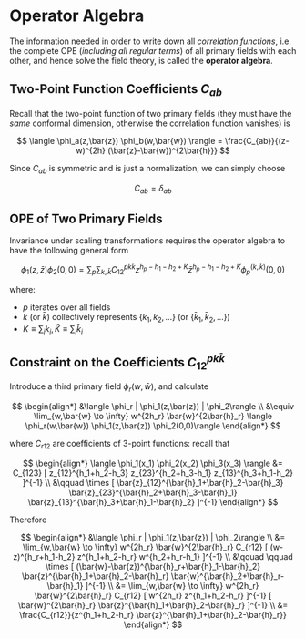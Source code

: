 # Operator Algebra

The information needed in order to write down all *correlation functions*, i.e. the complete OPE (*including all regular terms*) of all primary fields with each other, and hence solve the field theory, is called the **operator algebra**.

## Two-Point Function Coefficients $C_{a b}$

Recall that the two-point function of two primary fields (they must have the *same* conformal dimension, otherwise the correlation function vanishes) is

$$
\langle \phi_a(z,\bar{z}) \phi_b(w,\bar{w}) \rangle
= \frac{C_{ab}}{(z-w)^{2h} (\bar{z}-\bar{w})^{2\bar{h}}}
$$

Since $C_{ab}$ is symmetric and is just a normalization, we can simply choose

$$
C_{ab} = \delta_{ab}
$$

## OPE of Two Primary Fields

Invariance under scaling transformations requires the operator algebra to have the following general form

$$
\phi_1(z,\bar{z})\phi_2(0,0)
= \sum_p \sum_{k,\bar{k}}
C_{12}^{p k \bar{k}} 
z^{h_p - h_1 - h_2 + K}
\bar{z}^{h_p - h_1 - h_2 + K}
\phi_p^{(k,\bar{k})}(0,0)
$$

where:

- $p$ iterates over all fields
- $k$ (or $\bar{k}$) collectively represents $\{k_1, k_2, ...\}$ (or $\{\bar{k}_1, \bar{k}_2, ...\}$)
- $K \equiv \sum_{i} k_i, \, \bar{K} \equiv \sum_{i} \bar{k}_i$

## Constraint on the Coefficients $C_{12}^{p k \bar{k}}$

Introduce a third primary field $\phi_r(w,\bar{w})$, and calculate

$$
\begin{align*}
    &\langle \phi_r | \phi_1(z,\bar{z}) | \phi_2\rangle
    \\
    &\equiv \lim_{w,\bar{w} \to \infty}
    w^{2h_r} \bar{w}^{2\bar{h}_r}
    \langle \phi_r(w,\bar{w}) \phi_1(z,\bar{z}) \phi_2(0,0)\rangle
\end{align*}
$$

where $C_{r12}$ are coefficients of 3-point functions: recall that

$$
\begin{align*}
    \langle \phi_1(x_1) \phi_2(x_2) \phi_3(x_3) \rangle
    &= C_{123} [
        z_{12}^{h_1+h_2-h_3}
        z_{23}^{h_2+h_3-h_1}
        z_{13}^{h_3+h_1-h_2}
    ]^{-1}
    \\ &\qquad \times
    [
        \bar{z}_{12}^{\bar{h}_1+\bar{h}_2-\bar{h}_3}
        \bar{z}_{23}^{\bar{h}_2+\bar{h}_3-\bar{h}_1}
        \bar{z}_{13}^{\bar{h}_3+\bar{h}_1-\bar{h}_2}
    ]^{-1}
\end{align*}
$$

Therefore

$$
\begin{align*}
    &\langle \phi_r | \phi_1(z,\bar{z}) | \phi_2\rangle
    \\
    &= \lim_{w,\bar{w} \to \infty}
    w^{2h_r} \bar{w}^{2\bar{h}_r}
    C_{r12} [
        (w-z)^{h_r+h_1-h_2}
        z^{h_1+h_2-h_r}
        w^{h_2+h_r-h_1}
    ]^{-1}
    \\ &\qquad \qquad \times
    [
        (\bar{w}-\bar{z})^{\bar{h}_r+\bar{h}_1-\bar{h}_2}
        \bar{z}^{\bar{h}_1+\bar{h}_2-\bar{h}_r}
        \bar{w}^{\bar{h}_2+\bar{h}_r-\bar{h}_1}
    ]^{-1}
    \\
    &= \lim_{w,\bar{w} \to \infty}
    w^{2h_r} \bar{w}^{2\bar{h}_r}
    C_{r12} [
        w^{2h_r} z^{h_1+h_2-h_r}
    ]^{-1}
    [
        \bar{w}^{2\bar{h}_r} 
        \bar{z}^{\bar{h}_1+\bar{h}_2-\bar{h}_r}
    ]^{-1}
    \\
    &= \frac{C_{r12}}{z^{h_1+h_2-h_r} \bar{z}^{\bar{h}_1+\bar{h}_2-\bar{h}_r}}
\end{align*}
$$

